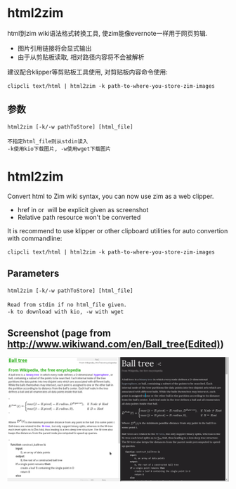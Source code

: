 html2zim
=======
html到zim wiki语法格式转换工具, 使zim能像evernote一样用于网页剪辑.

* 图片引用链接将会显式输出
* 由于从剪贴板读取, 相对路径内容将不会被解析

建议配合klipper等剪贴板工具使用, 对剪贴板内容命令使用:

    clipcli text/html | html2zim -k path-to-where-you-store-zim-images
    
参数
-----

    html2zim [-k/-w pathToStore] [html_file]
    
    不指定html_file则从stdin读入
    -k使用kio下载图片, -w使用wget下载图片

html2zim
=======
Convert html to Zim wiki syntax, you can now use zim as a web clipper.

* href in <img>or <a><img></img> will be explicit given as screenshot
* Relative path resource won't be converted

It is recommend to use klipper or other clipboard utilities for auto convertion with commandline:

    clipcli text/html | html2zim -k path-to-where-you-store-zim-images
    
Parameters
-----

    html2zim [-k/-w pathToStore] [html_file]
    
    Read from stdin if no html_file given.
    -k to download with kio, -w with wget
    
    
Screenshot (page from http://www.wikiwand.com/en/Ball_tree(Edited))
----
![Screenshot](./ss.png)
